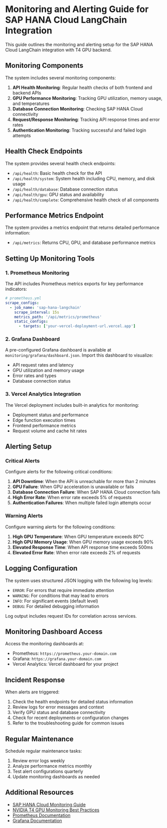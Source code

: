 # Monitoring and Alerting Guide for SAP HANA Cloud LangChain Integration

This guide outlines the monitoring and alerting setup for the SAP HANA Cloud LangChain integration with T4 GPU backend.

## Monitoring Components

The system includes several monitoring components:

1. **API Health Monitoring**: Regular health checks of both frontend and backend APIs
2. **GPU Performance Monitoring**: Tracking GPU utilization, memory usage, and temperatures
3. **Database Connection Monitoring**: Checking SAP HANA Cloud connectivity
4. **Request/Response Monitoring**: Tracking API response times and error rates
5. **Authentication Monitoring**: Tracking successful and failed login attempts

## Health Check Endpoints

The system provides several health check endpoints:

- `/api/health`: Basic health check for the API
- `/api/health/system`: System health including CPU, memory, and disk usage
- `/api/health/database`: Database connection status
- `/api/health/gpu`: GPU status and availability
- `/api/health/complete`: Comprehensive health check of all components

## Performance Metrics Endpoint

The system provides a metrics endpoint that returns detailed performance information:

- `/api/metrics`: Returns CPU, GPU, and database performance metrics

## Setting Up Monitoring Tools

### 1. Prometheus Monitoring

The API includes Prometheus metrics exports for key performance indicators:

```yaml
# prometheus.yml
scrape_configs:
  - job_name: 'sap-hana-langchain'
    scrape_interval: 15s
    metrics_path: '/api/metrics/prometheus'
    static_configs:
      - targets: ['your-vercel-deployment-url.vercel.app']
```

### 2. Grafana Dashboard

A pre-configured Grafana dashboard is available at `monitoring/grafana/dashboard.json`. Import this dashboard to visualize:

- API request rates and latency
- GPU utilization and memory usage
- Error rates and types
- Database connection status

### 3. Vercel Analytics Integration

The Vercel deployment includes built-in analytics for monitoring:

- Deployment status and performance
- Edge function execution times
- Frontend performance metrics
- Request volume and cache hit rates

## Alerting Setup

### Critical Alerts

Configure alerts for the following critical conditions:

1. **API Downtime**: When the API is unreachable for more than 2 minutes
2. **GPU Failure**: When GPU acceleration is unavailable or fails
3. **Database Connection Failure**: When SAP HANA Cloud connection fails
4. **High Error Rate**: When error rate exceeds 5% of requests
5. **Authentication Failures**: When multiple failed login attempts occur

### Warning Alerts

Configure warning alerts for the following conditions:

1. **High GPU Temperature**: When GPU temperature exceeds 80°C
2. **High GPU Memory Usage**: When GPU memory usage exceeds 90%
3. **Elevated Response Time**: When API response time exceeds 500ms
4. **Elevated Error Rate**: When error rate exceeds 2% of requests

## Logging Configuration

The system uses structured JSON logging with the following log levels:

- `ERROR`: For errors that require immediate attention
- `WARNING`: For conditions that may lead to errors
- `INFO`: For significant events (default level)
- `DEBUG`: For detailed debugging information

Log output includes request IDs for correlation across services.

## Monitoring Dashboard Access

Access the monitoring dashboards at:

- Prometheus: `https://prometheus.your-domain.com`
- Grafana: `https://grafana.your-domain.com`
- Vercel Analytics: Vercel dashboard for your project

## Incident Response

When alerts are triggered:

1. Check the health endpoints for detailed status information
2. Review logs for error messages and context
3. Verify GPU status and database connectivity
4. Check for recent deployments or configuration changes
5. Refer to the troubleshooting guide for common issues

## Regular Maintenance

Schedule regular maintenance tasks:

1. Review error logs weekly
2. Analyze performance metrics monthly
3. Test alert configurations quarterly
4. Update monitoring dashboards as needed

## Additional Resources

- [SAP HANA Cloud Monitoring Guide](https://help.sap.com/docs/hana-cloud/monitoring)
- [NVIDIA T4 GPU Monitoring Best Practices](https://docs.nvidia.com/datacenter/cloud-native/gpu-monitoring-tools/index.html)
- [Prometheus Documentation](https://prometheus.io/docs/introduction/overview/)
- [Grafana Documentation](https://grafana.com/docs/)